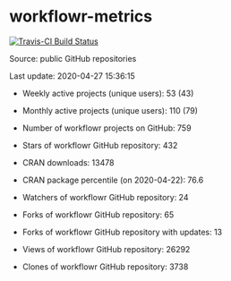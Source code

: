 
<!-- README.md is generated from README.Rmd. Please edit that file -->
workflowr-metrics
=================

[![Travis-CI Build Status](https://travis-ci.org/workflowr/workflowr-metrics.svg?branch=master)](https://travis-ci.org/workflowr/workflowr-metrics)

Source: public GitHub repositories

Last update: 2020-04-27 15:36:15

-   Weekly active projects (unique users): 53 (43)

-   Monthly active projects (unique users): 110 (79)

-   Number of workflowr projects on GitHub: 759

-   Stars of workflowr GitHub repository: 432

-   CRAN downloads: 13478

-   CRAN package percentile (on 2020-04-22): 76.6

-   Watchers of workflowr GitHub repository: 24

-   Forks of workflowr GitHub repository: 65

-   Forks of workflowr GitHub repository with updates: 13

-   Views of workflowr GitHub repository: 26292

-   Clones of workflowr GitHub repository: 3738
